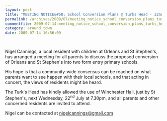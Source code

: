 ```yaml
---
layout: post
title: "MEETING NOTICE&#58; School Conversion Plans @ Turks Head - 22nd July 2009"
permalink: /archives/2009/07/meeting_notice_school_conversion_plans_turks_head.html
commentfile: 2009-07-14-meeting_notice_school_conversion_plans_turks_head
category: around_town
date: 2009-07-14 16:56:09

---
```


Nigel Cannings, a local resident with children at Orleans and St Stephen's, has arranged a meeting for all parents to discuss the proposed conversion of Orleans and St Stephen's into two form entry primary schools.

His hope is that a community-wide consensus can be reached on what parents want to see happen with their local schools, and that acting in concert, the views of residents might be heard.

The Turk's Head has kindly allowed the use of Winchester Hall, just by St Stephen's, next Wednesday, 22<sup>nd</sup> July at 7.30pm, and all parents and other concerned residents are invited to attend.

Nigel can be contacted at <nigelcannings@gmail.com>
